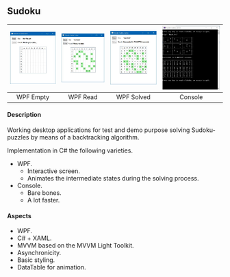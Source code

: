 ## Sudoku

|![](Screenshots/empty.JPG)|![](Screenshots/read.JPG)|![](Screenshots/solved.JPG)|![](Screenshots/console.JPG)|
|:---:|:---:|:---:|:---:|
|WPF Empty|WPF Read|WPF Solved|Console|

#### Description
Working desktop applications for test and demo purpose solving Sudoku-puzzles by means of a backtracking algorithm.

Implementation in C# the following varieties.
*  WPF. 
   * Interactive screen.
   * Animates the intermediate states during the solving process.
*  Console. 
   *  Bare bones. 
   *  A lot faster.

#### Aspects
* WPF.
* C# + XAML.
* MVVM based on the MVVM Light Toolkit.
* Asynchronicity.
* Basic styling.
* DataTable for animation.
